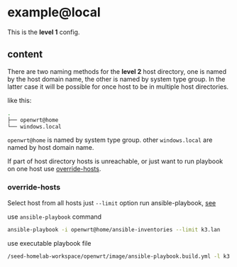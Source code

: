 # example@local

This is the __level 1__ config.

## content

There are two naming methods for the __level 2__ host directory,
one is named by the host domain name, the other is named by system type group.
In the latter case it will be possible for once host to be in multiple host directories.

like this:

```bash
.
├── openwrt@home
└── windows.local
```

`openwrt@home` is named by system type group.
other `windows.local` are named by host domain name.

If part of host directory hosts is unreachable, or just want to run playbook on one host use [override-hosts](#override-hosts).


### override-hosts

Select host from all hosts just `--limit` option run ansible-playbook, [see](https://stackoverflow.com/a/57395307)

use `ansible-playbook` command

```bash
ansible-playbook -i openwrt@home/ansible-inventories --limit k3.lan
```

use executable playbook file

```bash
/seed-homelab-workspace/openwrt/image/ansible-playbook.build.yml -l k3.lan
```

